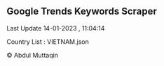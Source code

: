 

## Google Trends Keywords Scraper 
 
Last Update 14-01-2023 , 11:04:14

Country List :
VIETNAM.json



© Abdul Muttaqin 
